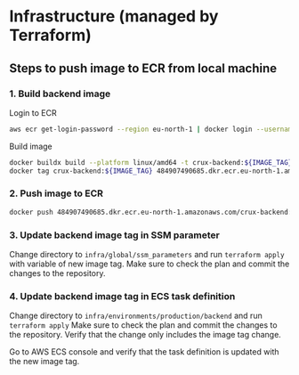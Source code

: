 # Infrastructure (managed by Terraform)

## Steps to push image to ECR from local machine

### 1. Build backend image

Login to ECR

```bash
aws ecr get-login-password --region eu-north-1 | docker login --username AWS --password-stdin 484907490685.dkr.ecr.eu-north-1.amazonaws.com
```

Build image

```bash
docker buildx build --platform linux/amd64 -t crux-backend:${IMAGE_TAG} .
docker tag crux-backend:${IMAGE_TAG} 484907490685.dkr.ecr.eu-north-1.amazonaws.com/crux-backend:${IMAGE_TAG}
```

### 2. Push image to ECR

```bash
docker push 484907490685.dkr.ecr.eu-north-1.amazonaws.com/crux-backend:${IMAGE_TAG}
```

### 3. Update backend image tag in SSM parameter

Change directory to `infra/global/ssm_parameters` and run `terraform apply` with variable of new image tag.
Make sure to check the plan and commit the changes to the repository.

### 4. Update backend image tag in ECS task definition

Change directory to `infra/environments/production/backend` and run `terraform apply`
Make sure to check the plan and commit the changes to the repository. Verify that the change only includes the image tag change.

Go to AWS ECS console and verify that the task definition is updated with the new image tag.

